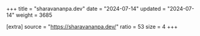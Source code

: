 +++
title = "sharavananpa.dev"
date = "2024-07-14"
updated = "2024-07-14"
weight = 3685

[extra]
source = "https://sharavananpa.dev/"
ratio = 53
size = 4
+++

